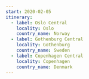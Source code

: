 ```yaml
---
start: 2020-02-05
itinerary:
  - label: Oslo Central
    locality: Oslo
    country_name: Norway
  - label: Gothenburg Central
    locality: Gothenburg
    country_name: Sweden
  - label: Copenhagen Central
    locality: Copenhagen
    country_name: Denmark
---
```

